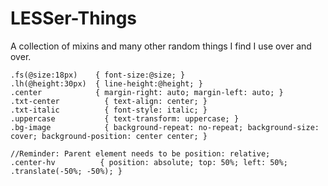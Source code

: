 # LESSer-Things
A collection of mixins and many other random things I find I use over and over. 


```less
.fs(@size:18px)    { font-size:@size; }
.lh(@height:30px)  { line-height:@height; }
.center            { margin-right: auto; margin-left: auto; }
.txt-center     	 { text-align: center; }
.txt-italic 	     { font-style: italic; }
.uppercase		     { text-transform: uppercase; }
.bg-image 		     { background-repeat: no-repeat; background-size: cover; background-position: center center; }

//Reminder: Parent element needs to be position: relative;
.center-hv 		    { position: absolute; top: 50%; left: 50%; .translate(-50%; -50%); }
```
